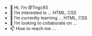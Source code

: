 - 👋 Hi, I’m @Tngc93
- 👀 I’m interested in ... HTML, CSS
- 🌱 I’m currently learning ... HTML, CSS 
- 💞️ I’m looking to collaborate on ...
- 📫 How to reach me ...

<!---
Tngc93/Tngc93 is a ✨ special ✨ repository because its `README.md` (this file) appears on your GitHub profile.
You can click the Preview link to take a look at your changes.
--->
